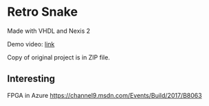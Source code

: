 # Retro Snake
Made with VHDL and Nexis 2

Demo video: [link](https://s3-eu-west-1.amazonaws.com/videos-eu-west-1.spliceapp.com/prod/BB408B49-A5D2-4FB8-9DFE-48DEE90A1833/Vb5wED_hls/hls_index.m3u8)

Copy of original project is in ZIP file.

## Interesting

FPGA in Azure https://channel9.msdn.com/Events/Build/2017/B8063